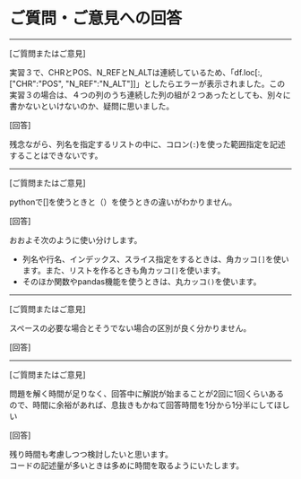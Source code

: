 # ご質問・ご意見への回答
---

[ご質問またはご意見]

実習３で、CHRとPOS、N_REFとN_ALTは連続しているため、「df.loc[:, ["CHR":"POS", "N_REF":"N_ALT"]]」としたらエラーが表示されました。この実習３の場合は、４つの列のうち連続した列の組が２つあったとしても、別々に書かないといけないのか、疑問に思いました。

[回答]

残念ながら、列名を指定するリストの中に、コロン(`:`)を使った範囲指定を記述することはできないです。

---

[ご質問またはご意見]

pythonで[]を使うときと（）を使うときの違いがわかりません。

[回答]

おおよそ次のように使い分けします。
- 列名や行名、インデックス、スライス指定をするときは、角カッコ`[]`を使います。また、リストを作るときも角カッコ`[]`を使います。
- そのほか関数やpandas機能を使うときは、丸カッコ`()`を使います。


---

[ご質問またはご意見]

スペースの必要な場合とそうでない場合の区別が良く分かりません。

[回答]



---

[ご質問またはご意見]

問題を解く時間が足りなく、回答中に解説が始まることが2回に1回くらいあるので、時間に余裕があれば、息抜きもかねて回答時間を1分から1分半にしてほしい

[回答]

残り時間も考慮しつつ検討したいと思います。  
コードの記述量が多いときは多めに時間を取るようにいたします。
